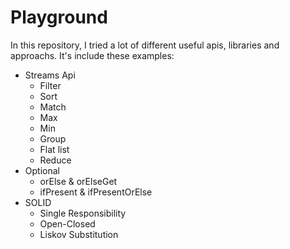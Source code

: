 # Playground
 
In this repository, I tried a lot of different useful apis, libraries and approachs. It's include these examples:
* Streams Api
  * Filter
  * Sort
  * Match
  * Max
  * Min
  * Group
  * Flat list
  * Reduce
* Optional
  * orElse & orElseGet
  * ifPresent & ifPresentOrElse
* SOLID
  * Single Responsibility
  * Open-Closed
  * Liskov Substitution